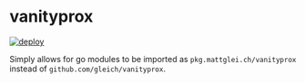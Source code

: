 # vanityprox

[![deploy](https://github.com/gleich/vanityprox/actions/workflows/deploy.yml/badge.svg)](https://github.com/gleich/vanityprox/actions/workflows/deploy.yml)

Simply allows for go modules to be imported as `pkg.mattglei.ch/vanityprox` instead of `github.com/gleich/vanityprox`.
